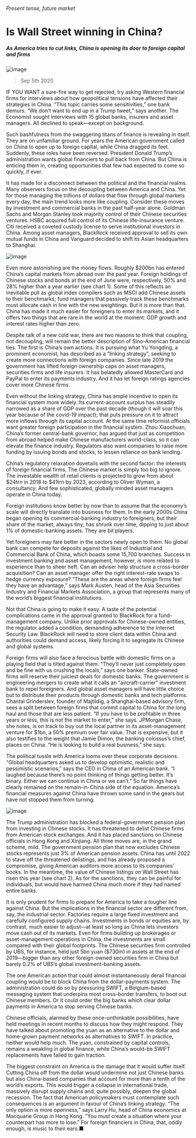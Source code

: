 ###### Present tense, future market
# Is Wall Street winning in China? 
##### As America tries to cut links, China is opening its door to foreign capital and firms 
![image](images/20200905_FND001_0.jpg) 
> Sep 5th 2020 
IF YOU WANT a sure-fire way to get rejected, try asking Western financial firms for interviews about how geopolitical tensions have affected their strategies in China. “This topic carries some sensitivities,” one bank demurs. “We don’t want to end up in a Trump tweet,” says another. The Economist sought interviews with 15 global banks, insurers and asset managers. All declined to speak—except on background.
Such bashfulness from the swaggering titans of finance is revealing in itself. They are on unfamiliar ground. For years the American government called on China to open up to foreign capital, while China dragged its feet. Suddenly, these roles have been reversed. President Donald Trump’s administration wants global financiers to pull back from China. But China is enticing them in, creating opportunities that few had expected to come so quickly, if ever.

It has made for a disconnect between the political and the financial realms. Many observers focus on the decoupling between America and China. Yet for those managing the trillions of dollars that flow through global markets every day, the main trend looks more like coupling. Consider these moves by investment and commercial banks in the past half-year alone. Goldman Sachs and Morgan Stanley took majority control of their Chinese securities ventures. HSBC acquired full control of its Chinese life-insurance venture. Citi received a coveted custody license to serve institutional investors in China. Among asset managers, BlackRock received approval to sell its own mutual funds in China and Vanguard decided to shift its Asian headquarters to Shanghai.
![image](images/20200905_FNC428.png) 

Even more astonishing are the money flows. Roughly $200bn has entered China’s capital markets from abroad over the past year. Foreign holdings of Chinese stocks and bonds at the end of June were, respectively, 50% and 28% higher than a year earlier (see chart 1). Some of this reflects an inevitable pull as global index compilers such as MSCI add Chinese assets to their benchmarks; fund managers that passively track these benchmarks must allocate cash in line with the new weightings. But it is more than that. China has made it much easier for foreigners to enter its markets, and it offers two things that are rare in the world at the moment: GDP growth and interest rates higher than zero.
Despite talk of a new cold war, there are two reasons to think that coupling, not decoupling, will remain the better description of Sino-American financial ties. The first is China’s own actions. It is pursuing what Yu Yongding, a prominent economist, has described as a “linking strategy”, seeking to create more connections with foreign companies. Since late 2019 the government has lifted foreign ownership caps on asset managers, securities firms and life insurers. It has belatedly allowed MasterCard and PayPal to enter its payments industry. And it has let foreign ratings agencies cover more Chinese firms.
Even without the linking strategy, China has ample incentive to open its financial system more widely. Its current-account surplus has steadily narrowed as a share of GDP over the past decade (though it will soar this year because of the covid-19 impact); that puts pressure on it to attract more inflows through its capital account. At the same time reformist officials want greater foreign participation in the financial system. Zhou Xiaochuan, China’s former central-bank governor, has argued that just as competition from abroad helped make Chinese manufacturers world-class, so it can elevate the finance industry. Regulators also want companies to raise more funding by issuing bonds and stocks, to lessen reliance on bank lending.
China’s regulatory relaxation dovetails with the second factor: the interests of foreign financial firms. The Chinese market is simply too big to ignore. The investable wealth of retail clients is projected to grow from about $24trn in 2018 to $41trn by 2023, according to Oliver Wyman, a consultancy. And few sophisticated, globally minded asset managers operate in China today.
Foreign institutions know better by now than to assume that the economy’s scale will directly translate into business for them. In the early 2000s China began opening its commercial-banking industry to foreigners, but their share of the market, always tiny, has shrunk over time, dipping to just about 1% of domestic-banking assets. They are bit players.
Yet foreigners may fare better in the sectors newly open to them. No global bank can compete for deposits against the likes of Industrial and Commercial Bank of China, which boasts some 15,700 branches. Success in investment banking and asset management, however, is more related to experience than to sheer heft. Can an adviser help structure a cross-border acquisition? Can an asset manager offer the right interest-rate swaps to hedge currency exposure? “These are the areas where foreign firms feel they have an advantage,” says Mark Austen, head of the Asia Securities Industry and Financial Markets Association, a group that represents many of the world’s biggest financial institutions.
Not that China is going to make it easy. A taste of the potential complications came in the approval granted to BlackRock for a fund-management company. Unlike prior approvals for Chinese-owned entities, the regulator added a condition, demanding adherence to the Internet Security Law. BlackRock will need to store client data within China and authorities could demand access, likely forcing it to segregate its Chinese and global systems.
Foreign firms will also face a ferocious battle with domestic firms on a playing field that is tilted against them. “They’ll never just completely open and be fine with us crushing the locals,” says one banker. State-owned firms will reserve their juiciest deals for domestic banks. The government is engineering mergers to create what it calls an “aircraft-carrier” investment bank to repel foreigners. And global asset managers will have little choice but to distribute their products through domestic banks and tech platforms. Chantal Grinderslev, founder of Majtildig, a Shanghai-based advisory firm, sees a split between foreign firms that commit capital to China for the long haul and those that are less patient. “If you have to be profitable in three years or less, this is not the market to enter,” she says. JPMorgan Chase, she notes, is on track to buy out the local partner in its asset-management venture for $1bn, a 50% premium over fair value. That is expensive, but it also testifies to the weight that Jamie Dimon, the banking colossus’s chief, places on China. “He is looking to build a real business,” she says.
The political tussle with America looms over these corporate decisions. “Global headquarters asked us to develop optimistic, realistic and pessimistic scenarios,” says the CEO in China of an American bank. “I laughed because there’s no point thinking of things getting better. It’s binary. Either we can continue in China or we can’t.” So far things have clearly remained on the remain-in-China side of the equation. America’s financial measures against China have thrown some sand in the gears but have not stopped them from turning.
![image](images/20200905_FNC429.png) 

The Trump administration has blocked a federal-government pension plan from investing in Chinese stocks. It has threatened to delist Chinese firms from American stock exchanges. And it has placed sanctions on Chinese officials in Hong Kong and Xinjiang. All three moves are, in the grand scheme, mild. The government pension plan that now excludes Chinese stocks represents just 3% of American pension assets. China has until 2022 to stave off the threatened delistings, and has already proposed a compromise, giving American auditors more access to its companies’ books. In the meantime, the value of Chinese listings on Wall Street has risen this year (see chart 2). As for the sanctions, they can be painful for individuals, but would have harmed China much more if they had named entire banks.
It is only prudent for firms to prepare for America to take a tougher line against China. But the implications in the financial sector are different from, say, the industrial sector. Factories require a large fixed investment and carefully configured supply chains. Investments in bonds or equities are, by contrast, much easier to adjust—at least so long as China lets investors move cash out of its markets. Even for firms building up brokerages or asset-management operations in China, the investments are small compared with their global footprints. The Chinese securities firm controlled by UBS, for instance, held just 5bn yuan ($730m) in assets at the end of 2019—bigger than any other foreign-owned securities firm in China but barely 0.2% of UBS’s global investment-banking assets.
The one American action that could almost instantaneously derail financial coupling would be to block China from the dollar-payments system. The administration could do so by pressuring SWIFT, a Belgium-based messaging system that underpins most cross-border transfers, to boot out Chinese members. Or it could order the big banks which clear dollar payments in America to stop serving Chinese banks.
Chinese officials, alarmed by these once-unthinkable possibilities, have held meetings in recent months to discuss how they might respond. They have talked about promoting the yuan as an alternative to the dollar and home-grown payment networks as alternatives to SWIFT. In practice, neither would help much. The yuan, constrained by capital controls, remains a weakling in global finance, while China’s would-be SWIFT replacements have failed to gain traction.
The biggest constraint on America is the damage that it would suffer itself. Cutting China off from the dollar would undermine not just Chinese banks but also China-based companies that account for more than a tenth of the world’s exports. This would trigger a collapse in international trade, massively disrupt supply chains and, quite possibly, deepen the global recession. The fact that American policymakers must contemplate such consequences is an argument in favour of China’s linking strategy. “The only option is more openness,” says Larry Hu, head of China economics at Macquarie Group in Hong Kong. “You must create a situation where your counterpart has more to lose.” For foreign financiers in China, that, oddly enough, is music to their ears.■
